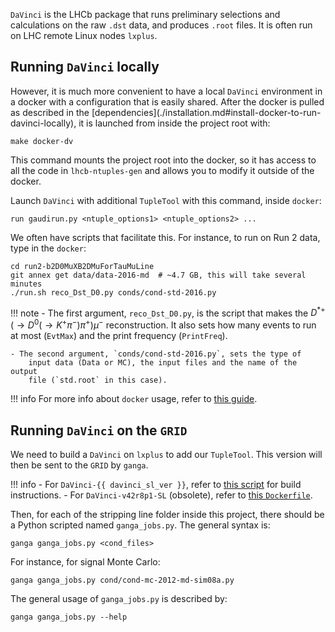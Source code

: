 `DaVinci` is the LHCb package that runs preliminary selections and calculations
on the raw `.dst` data, and produces `.root` files. It is often run on LHC
remote Linux nodes `lxplus`.


## Running `DaVinci` locally
However, it is much more convenient to have a local `DaVinci` environment in a
docker with a configuration that is easily shared. After the docker is pulled
as described in the [dependencies](./installation.md#install-docker-to-run-
davinci-locally), it is launched from inside the project root with:
```
make docker-dv
```

This command mounts the project root into the docker, so it has access to all
the code in `lhcb-ntuples-gen` and allows you to modify it outside of the
docker.

Launch `DaVinci` with additional `TupleTool` with this command, inside
`docker`:
```
run gaudirun.py <ntuple_options1> <ntuple_options2> ...
```

We often have scripts that facilitate this. For instance, to run on Run 2
data, type in the `docker`:
```
cd run2-b2D0MuXB2DMuForTauMuLine
git annex get data/data-2016-md  # ~4.7 GB, this will take several minutes
./run.sh reco_Dst_D0.py conds/cond-std-2016.py
```

!!! note
    - The first argument, `reco_Dst_D0.py`, is the script that makes the
        $D^{*+}(\to D^0(\to K^+\pi^-)\pi^+)\mu^-$ reconstruction. It also sets
        how many events to run at most (`EvtMax`) and the print frequency
        (`PrintFreq`).

    - The second argument, `conds/cond-std-2016.py`, sets the type of
        input data (Data or MC), the input files and the name of the output
        file (`std.root` in this case).

!!! info
    For more info about `docker` usage, refer to [this guide](../software_manuals/davinci/docker_image_usage.md).


## Running `DaVinci` on the `GRID`
We need to build a `DaVinci` on `lxplus` to add our `TupleTool`.
This version will then be sent to the `GRID` by `ganga`.

!!! info
    - For `DaVinci-{{ davinci_sl_ver }}`, refer to [this script](https://github.com/umd-lhcb/docker-images/blob/master/lhcb-stack-cc7/compile_dv.sh) for build instructions.
    - For `DaVinci-v42r8p1-SL` (obsolete), refer to [this `Dockerfile`](https://github.com/umd-lhcb/docker-images/blob/davinci-v42r8p1/lhcb-stack-cc7/Dockerfile-DaVinci-SL).

Then, for each of the stripping line folder inside this project, there should be a
Python scripted named `ganga_jobs.py`. The general syntax is:
```
ganga ganga_jobs.py <cond_files>
```
For instance, for signal Monte Carlo:
```
ganga ganga_jobs.py cond/cond-mc-2012-md-sim08a.py
```

The general usage of `ganga_jobs.py` is described by:
```
ganga ganga_jobs.py --help
```
